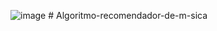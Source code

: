 ![image](https://github.com/user-attachments/assets/e1014930-1d10-4ed5-b86f-124b3ab8f362)
#   A l g o r i t m o - r e c o m e n d a d o r - d e - m - s i c a  
 